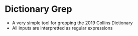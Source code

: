 # Dictionary Grep

- A very simple tool for grepping the 2019 Collins Dictionary
- All inputs are interpretted as regular expressions
